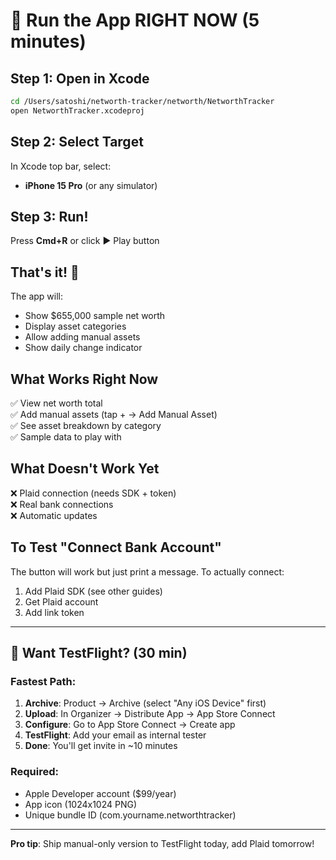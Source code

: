 # 🏃 Run the App RIGHT NOW (5 minutes)

## Step 1: Open in Xcode
```bash
cd /Users/satoshi/networth-tracker/networth/NetworthTracker
open NetworthTracker.xcodeproj
```

## Step 2: Select Target
In Xcode top bar, select:
- **iPhone 15 Pro** (or any simulator)

## Step 3: Run!
Press **Cmd+R** or click ▶️ Play button

## That's it! 🎉

The app will:
- Show $655,000 sample net worth
- Display asset categories
- Allow adding manual assets
- Show daily change indicator

## What Works Right Now
✅ View net worth total  
✅ Add manual assets (tap + → Add Manual Asset)  
✅ See asset breakdown by category  
✅ Sample data to play with  

## What Doesn't Work Yet
❌ Plaid connection (needs SDK + token)  
❌ Real bank connections  
❌ Automatic updates  

## To Test "Connect Bank Account"
The button will work but just print a message. To actually connect:
1. Add Plaid SDK (see other guides)
2. Get Plaid account
3. Add link token

---

## 🚀 Want TestFlight? (30 min)

### Fastest Path:
1. **Archive**: Product → Archive (select "Any iOS Device" first)
2. **Upload**: In Organizer → Distribute App → App Store Connect
3. **Configure**: Go to App Store Connect → Create app
4. **TestFlight**: Add your email as internal tester
5. **Done**: You'll get invite in ~10 minutes

### Required:
- Apple Developer account ($99/year)
- App icon (1024x1024 PNG)
- Unique bundle ID (com.yourname.networthtracker)

---

**Pro tip**: Ship manual-only version to TestFlight today, add Plaid tomorrow! 